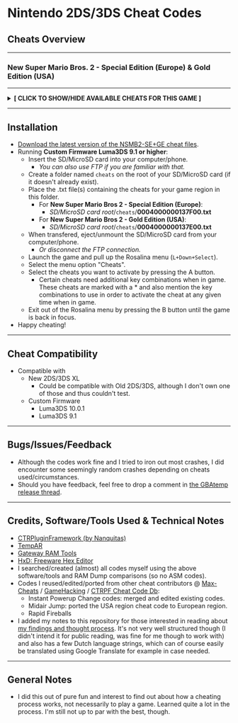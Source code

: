 # Nintendo 2DS/3DS Cheat Codes

## Cheats Overview

**************************************************
### New Super Mario Bros. 2 - Special Edition (Europe) & Gold Edition (USA)
**************************************************
**<details><summary>[ CLICK TO SHOW/HIDE AVAILABLE CHEATS FOR THIS GAME ]</summary>**
<p>
	
- Character Modifier
	- **Play as Mario**
	- **Play as Luigi**
		- *Note: Even when game not beaten.*
	- **No Hat**
		- *Note: Doesn't require 1110 lives.*
- Instant PowerUps
	- **(L+Down) Small Mario/Luigi**
	- **(L+Left) Big Mario/Luigi**
	- **(L+Right) Fire Mario/Luigi**
	- **(L+Up) Tanooki Mario/Luigi**
	- **(R+Down) Mini Mario/Luigi**
	- **(R+Right) Gold Mario/Luigi**
	- **(R+Up) White Tanooki Mario/Luigi**
	  - *Note: The above codes can be used for instant powerup change in all levels (including Browser Castle).*
- **Always White Tanooki Suit (Invincible)**
- **Always Full Tanooki Pwing Gauge**
- **Always Star Power (Invincible+Speed)**
  - *Note: Doesn't work in (6-6) Browser Castle. Please use one of the White Tanooki Suit codes in that level.*
- **Start As Unlimited Gold Block Head**
  - *Note: Start each level as Gold Block Head. Has unlimited coins. Getting hit loses it.*
- **Midair Jump**
- **Rapid Fireballs**
  - *Note: Works for Fire and Gold Mario/Luigi.*
- **Max Infinite Lives (Three Crowns)**
  - *Note: Die once.*
- **Infinite Time**
  - *Note: Disable if game keeps counting remaining time points when boss down.*
- **3 Big Coins Collected**
  - *Note: After finishing level. Works for Crown and Moon coins.*
- **(L+R+X) 219 Crown Coins**
- **(L+R+Y) 1000000 Coins**
- **(L+R+A) 9999999 Coins**
- **(L+R+B) 0 Coins**

</p>
</details>

**************************************************

## Installation
- [Download the latest version of the NSMB2-SE+GE cheat files](https://github.com/KimDebroye/N3DS-Cheat-Codes/releases/).
- Running **Custom Firmware Luma3DS 9.1 or higher**:
  - Insert the SD/MicroSD card into your computer/phone.
    - *You can also use FTP if you are familiar with that.*
  - Create a folder named `cheats` on the root of your SD/MicroSD card (if it doesn't already exist).
  - Place the .txt file(s) containing the cheats for your game region in this folder.
    - For **New Super Mario Bros 2 - Special Edition (Europe)**:
      - *SD/MicroSD card root*/`cheats`/**0004000000137F00.txt**
    - For **New Super Mario Bros 2 - Gold Edition (USA)**:
      - *SD/MicroSD card root*/`cheats`/**0004000000137E00.txt**
  - When transfered, eject/unmount the SD/MicroSD card from your computer/phone.
    - *Or disconnect the FTP connection.*
  - Launch the game and pull up the Rosalina menu (`L+Down+Select`).
  - Select the menu option "Cheats".
  - Select the cheats you want to activate by pressing the A button.
    - Certain cheats need additional key combinations when in game. These cheats are marked with a * and also mention the key combinations to use in order to activate the cheat at any given time when in game.
  - Exit out of the Rosalina menu by pressing the B button until the game is back in focus.
- Happy cheating!
  
**************************************************

## Cheat Compatibility
- Compatible with
  - New 2DS/3DS XL
    - Could be compatible with Old 2DS/3DS, although I don't own one of those and thus couldn't test.
  - Custom Firmware
    - Luma3DS 10.0.1
    - Luma3DS 9.1
    
**************************************************

## Bugs/Issues/Feedback
- Although the codes work fine and I tried to iron out most crashes,
I did encounter some seemingly random crashes depending on cheats used/circumstances.
- Should you have feedback, feel free to drop a comment in [the GBAtemp release thread](https://gbatemp.net/threads/release-new-super-mario-bros-2-gold-special-edition-cheat-codes.550034/).
    
**************************************************

## Credits, Software/Tools Used & Technical Notes
- [CTRPluginFramework (by Nanquitas)](https://github.com/Nanquitas/CTRPluginFramework-BlankTemplate)
- [TempAR](https://raing3.gshi.org/files/psp/tools/pointer_searcher.zip)
- [Gateway RAM Tools](https://www.maxconsole.com/threads/tool-gateway-ram-tools.40776/)
- [HxD: Freeware Hex Editor](https://mh-nexus.de/en/hxd/)
- I searched/created (almost) all codes myself using the above software/tools and RAM Dump comparisons (so no ASM codes).
- Codes I reused/edited/ported from other cheat contributors
@ [Max-Cheats](https://www.max-cheats.com/view.php?ItemID=206) / [GameHacking](https://gamehacking.org/game/116337) / [CTRPF Cheat Code Db](https://github.com/JourneyOver/CTRPF-AR-CHEAT-CODES/blob/master/Cheats/New%20Super%20Mario%20Bros.%202%20(Gold%20Edition)%20(USA)/0004000000137E00.txt):
  - Instant Powerup Change codes: merged and edited existing codes.
  - Midair Jump: ported the USA region cheat code to European region.
  - Rapid Fireballs
- I added my notes to this repository for those interested in reading about [my findings and thought process](https://github.com/KimDebroye/N3DS-Cheat-Codes/blob/master/_Findings%20%26%20Thoughts/(NSMB2%20-%20SE%2BGE)%20Findings%20%26%20Thoughts.txt). It's not very well structured though (I didn't intend it for public reading, was fine for me though to work with) and also has a few Dutch language strings, which can of course easily be translated using Google Translate for example in case needed.

**************************************************

## General Notes
- I did this out of pure fun and interest to find out about how a cheating process works, not necessarily to play a game.
Learned quite a lot in the process. I'm still not up to par with the best, though.
